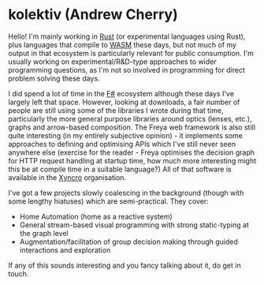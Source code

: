 # kolektiv (Andrew Cherry)

Hello! I'm mainly working in [Rust](https://rustlang.org) (or experimental languages using Rust), plus languages that compile to [WASM](https://webassembly.org) these days, but not much of my output in that ecosystem is particularly relevant for public consumption. I'm usually working on experimental/R&D-type approaches to wider programming questions, as I'm not so involved in programming for direct problem solving these days.

I did spend a lot of time in the [F#](https://fsharp.org) ecosystem although these days I've largely left that space. However, looking at downloads, a fair number of people are still using some of the libraries I wrote during that time, particularly the more general purpose libraries around optics (lenses, etc.), graphs and arrow-based composition. The Freya web framework is also still quite interesting (in my entirely subjective opinion) -  it implements some approaches to defining and optimising APIs which I've still never seen anywhere else (exercise for the reader - Freya optimises the decision graph for HTTP request handling at startup time, how much more interesting might this be at compile time in a suitable language?) All of that software is available in the [Xyncro](https://github.com/xyncro) organisation.

I've got a few projects slowly coalescing in the background (though with some lengthy hiatuses) which are semi-practical. They cover:
* Home Automation (home as a reactive system)
* General stream-based visual programming with strong static-typing at the graph level
* Augmentation/facilitation of group decision making through guided interactions and exploration

If any of this sounds interesting and you fancy talking about it, do get in touch.
